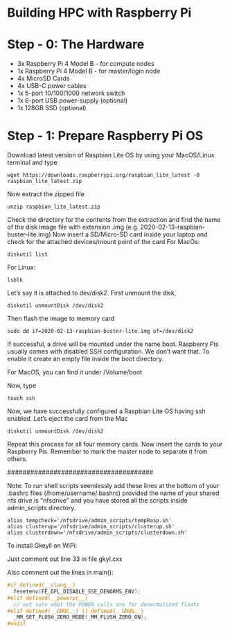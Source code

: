 Building HPC with Raspberry Pi
===========================
# Step - 0: The Hardware
 - 3x Raspberry Pi 4 Model B - for compute nodes
 - 1x Raspberry Pi 4 Model B - for master/login node
 - 4x MicroSD Cards
 - 4x USB-C power cables
 - 1x 5-port 10/100/1000 network switch
 - 1x 6-port USB power-supply (optional)
 - 1x 128GB SSD (optional)

# Step - 1: Prepare Raspberry Pi OS
Download latest version of Raspbian Lite OS by using your MacOS/Linux terminal and type

```console
wget https://downloads.raspberrypi.org/raspbian_lite_latest -O raspbian_lite_latest.zip
```
Now extract the zipped file
```console
unzip raspbian_lite_latest.zip
```
Check the directory for the contents from the extraction and find the name of the disk image file with extension .img (e.g. 2020-02-13-raspbian-buster-lite.img)
Now insert a SD/Micro-SD card inside your laptop and check for the attached devices/mount point of the card For MacOs:
```console
diskutil list
```
For Linux:
```console
lsblk
```
Let’s say it is attached to dev/disk2. First unmount the disk,
```console
diskutil unmountDisk /dev/disk2
```
Then flash the image to memory card
```console
sudo dd if=2020-02-13-raspbian-buster-lite.img of=/dev/disk2
```
If successful, a drive will be mounted under the name boot. Raspberry Pis usually comes with disabled SSH configuration. We don’t want that. To enable it create an empty file inside the boot directory. 

For MacOS, you can find it under /Volume/boot

Now, type
```console
touch ssh 
```
Now, we have successfully configured a Raspbian Lite OS having ssh enabled. Let’s eject the card from the Mac
```console
diskutil unmountDisk /dev/disk2
```

Repeat this process for all four memory cards. Now insert the cards to your Raspberry Pis. Remember to mark the master node to separate it from others.





######################################


Note: To run shell scripts seemlessly add these lines at the bottom of your .bashrc files (/home/username/.bashrc) provided the name of your shared nfs drive is "nfsdrive" and you have stored all the scripts inside admin_scripts directory.

```console
alias tempcheck='/nfsdrive/admin_scripts/tempRasp.sh'
alias clusterup='/nfsdrive/admin_scripts/clusterup.sh'
alias clusterdown='/nfsdrive/admin_scripts/clusterdown.sh'
```
To install Gkeyll on WiPi:

Just comment out line 33 in file gkyl.cxx

Also comment out the lines in main():
```c
#if defined(__clang__)
  fesetenv(FE_DFL_DISABLE_SSE_DENORMS_ENV);
#elif defined(__powerpc__)
  // not sure what the POWER calls are for denormalized floats
#elif defined(__GNUC__) || defined(__GNUG__)
  _MM_SET_FLUSH_ZERO_MODE(_MM_FLUSH_ZERO_ON);
#endif
```




